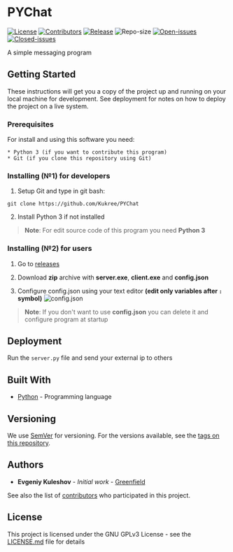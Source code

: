 # PYChat
[![License](https://img.shields.io/badge/license-GPLv3-blue.svg)](https://www.gnu.org/licenses/gpl-3.0)
[![Contributors](https://img.shields.io/github/contributors/Kukree/PYChat.svg)](https://github.com/Kukree/PYChat/contributors)
[![Release](https://img.shields.io/github/release/Kukree/PYChat.svg)](https://github.com/Kukree/PYChat/releases)
![Repo-size](https://img.shields.io/github/repo-size/Kukree/PYChat.svg)
[![Open-issues](https://img.shields.io/github/issues-raw/Kukree/PYChat.svg)](https://github.com/Kukree/PYChat/issues)
[![Closed-issues](https://img.shields.io/github/issues-closed-raw/Kukree/PYChat.svg)](https://github.com/Kukree/PYChat/issues?q=is%3Aissue+is%3Aclosed)

A simple messaging program

## Getting Started

These instructions will get you a copy of the project up and running on your local machine for development. See deployment for notes on how to deploy the project on a live system.

### Prerequisites

For install and using this software you need:

```
* Python 3 (if you want to contribute this program)
* Git (if you clone this repository using Git)
```

### Installing (№1) for developers

1. Setup Git and type in git bash:

`git clone https://github.com/Kukree/PYChat`

2. Install Python 3 if not installed

> **Note**: For edit source code of this program you need **Python 3**

### Installing (№2) for users

1. Go to [releases](https://github.com/Kukree/PYChat/releases)

2. Download **zip** archive with **server.exe**, **client.exe** and **config.json**

3. Configure config.json using your text editor **(edit only variables after `:` symbol)**
![config.json](https://imgur.com/PnX0O41.png)

> **Note**: If you don't want to use **config.json** you can delete it and configure program at startup


## Deployment

Run the `server.py` file and send your external ip to others

## Built With

* [Python](https://python.org) - Programming language

## Versioning

We use [SemVer](http://semver.org/) for versioning. For the versions available, see the [tags on this repository](https://github.com/Kukree/PYChat/tags). 

## Authors

* **Evgeniy Kuleshov** - *Initial work* - [Greenfield](https://github.com/Kukree)

See also the list of [contributors](https://github.com/Kukree/PYChat/contributors) who participated in this project.

## License

This project is licensed under the GNU GPLv3 License - see the [LICENSE.md](LICENSE) file for details

